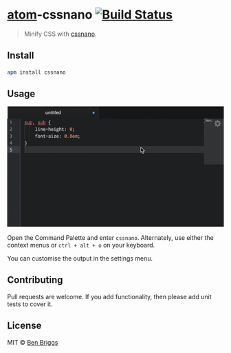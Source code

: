 # [atom]-cssnano [![Build Status](https://travis-ci.org/ben-eb/atom-cssnano.svg?branch=master)][ci]

> Minify CSS with [cssnano].

## Install

```sh
apm install cssnano
```

## Usage

![](usage.gif)

Open the Command Palette and enter `cssnano`. Alternately, use either the
context menus or `ctrl + alt + o` on your keyboard.

You can customise the output in the settings menu.

## Contributing

Pull requests are welcome. If you add functionality, then please add unit tests
to cover it.

## License

MIT © [Ben Briggs](http://beneb.info)

[atom]: https://atom.io
[cssnano]: http://cssnano.co

[ci]: https://travis-ci.org/ben-eb/atom-cssnano
